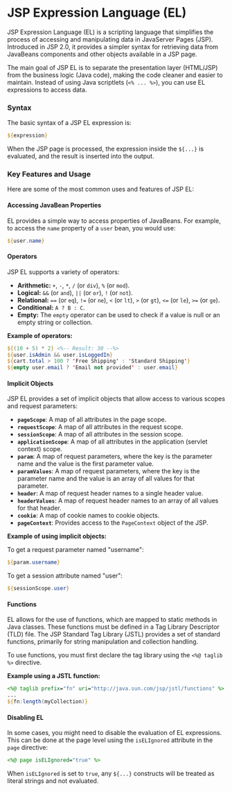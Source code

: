 # JSP Expression Language (EL)

JSP Expression Language (EL) is a scripting language that simplifies the process of accessing and manipulating data in JavaServer Pages (JSP). Introduced in JSP 2.0, it provides a simpler syntax for retrieving data from JavaBeans components and other objects available in a JSP page.

The main goal of JSP EL is to separate the presentation layer (HTML/JSP) from the business logic (Java code), making the code cleaner and easier to maintain. Instead of using Java scriptlets (`<% ... %>`), you can use EL expressions to access data.

### Syntax

The basic syntax of a JSP EL expression is:

```jsp
${expression}
```

When the JSP page is processed, the expression inside the `${...}` is evaluated, and the result is inserted into the output.

### Key Features and Usage

Here are some of the most common uses and features of JSP EL:

#### Accessing JavaBean Properties

EL provides a simple way to access properties of JavaBeans. For example, to access the `name` property of a `user` bean, you would use:

```jsp
${user.name}
```

#### Operators

JSP EL supports a variety of operators:

*   **Arithmetic:** `+`, `-`, `*`, `/` (or `div`), `%` (or `mod`).
*   **Logical:** `&&` (or `and`), `||` (or `or`), `!` (or `not`).
*   **Relational:** `==` (or `eq`), `!=` (or `ne`), `<` (or `lt`), `>` (or `gt`), `<=` (or `le`), `>=` (or `ge`).
*   **Conditional:** `A ? B : C`.
*   **Empty:** The `empty` operator can be used to check if a value is null or an empty string or collection.

**Example of operators:**

```jsp
${(10 + 5) * 2} <%-- Result: 30 --%>
${user.isAdmin && user.isLoggedIn}
${cart.total > 100 ? 'Free Shipping' : 'Standard Shipping'}
${empty user.email ? 'Email not provided' : user.email}
```

#### Implicit Objects

JSP EL provides a set of implicit objects that allow access to various scopes and request parameters:

*   **`pageScope`**: A map of all attributes in the page scope.
*   **`requestScope`**: A map of all attributes in the request scope.
*   **`sessionScope`**: A map of all attributes in the session scope.
*   **`applicationScope`**: A map of all attributes in the application (servlet context) scope.
*   **`param`**: A map of request parameters, where the key is the parameter name and the value is the first parameter value.
*   **`paramValues`**: A map of request parameters, where the key is the parameter name and the value is an array of all values for that parameter.
*   **`header`**: A map of request header names to a single header value.
*   **`headerValues`**: A map of request header names to an array of all values for that header.
*   **`cookie`**: A map of cookie names to cookie objects.
*   **`pageContext`**: Provides access to the `PageContext` object of the JSP.

**Example of using implicit objects:**

To get a request parameter named "username":

```jsp
${param.username}
```

To get a session attribute named "user":

```jsp
${sessionScope.user}
```

#### Functions

EL allows for the use of functions, which are mapped to static methods in Java classes. These functions must be defined in a Tag Library Descriptor (TLD) file. The JSP Standard Tag Library (JSTL) provides a set of standard functions, primarily for string manipulation and collection handling.

To use functions, you must first declare the tag library using the `<%@ taglib %>` directive.

**Example using a JSTL function:**

```jsp
<%@ taglib prefix="fn" uri="http://java.sun.com/jsp/jstl/functions" %>
...
${fn:length(myCollection)}
```

#### Disabling EL

In some cases, you might need to disable the evaluation of EL expressions. This can be done at the page level using the `isELIgnored` attribute in the `page` directive:

```jsp
<%@ page isELIgnored="true" %>
```

When `isELIgnored` is set to `true`, any `${...}` constructs will be treated as literal strings and not evaluated.

